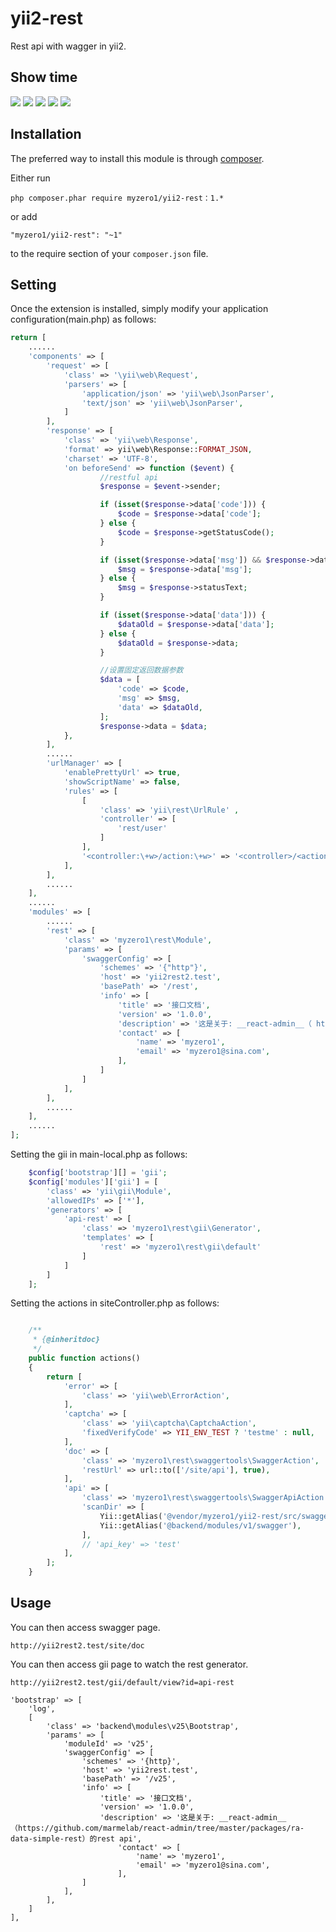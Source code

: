 yii2-rest
========================

Rest api with wagger in yii2.

Show time
------------

![](https://github.com/myzero1/show-time/blob/master/yii2-rest/screenshot1/101.png)
![](https://github.com/myzero1/show-time/blob/master/yii2-rest/screenshot1/102.png)
![](https://github.com/myzero1/show-time/blob/master/yii2-rest/screenshot1/103.png)
![](https://github.com/myzero1/show-time/blob/master/yii2-rest/screenshot1/104.png)
![](https://github.com/myzero1/show-time/blob/master/yii2-rest/screenshot1/105.png)

Installation
------------

The preferred way to install this module is through [composer](http://getcomposer.org/download/).

Either run

```
php composer.phar require myzero1/yii2-rest：1.*
```

or add

```
"myzero1/yii2-rest": "~1"
```

to the require section of your `composer.json` file.



Setting
-----

Once the extension is installed, simply modify your application configuration(main.php) as follows:

```php
return [
    ......
    'components' => [
        'request' => [
            'class' => '\yii\web\Request',
            'parsers' => [
                'application/json' => 'yii\web\JsonParser',
                'text/json' => 'yii\web\JsonParser',
            ]
        ],
        'response' => [
            'class' => 'yii\web\Response',
            'format' => yii\web\Response::FORMAT_JSON,
            'charset' => 'UTF-8',
            'on beforeSend' => function ($event) {
                    //restful api
                    $response = $event->sender;

                    if (isset($response->data['code'])) {
                        $code = $response->data['code'];
                    } else {
                        $code = $response->getStatusCode();
                    }

                    if (isset($response->data['msg']) && $response->data['msg']) {
                        $msg = $response->data['msg'];
                    } else {
                        $msg = $response->statusText;
                    }

                    if (isset($response->data['data'])) {
                        $dataOld = $response->data['data'];
                    } else {
                        $dataOld = $response->data;
                    }

                    //设置固定返回数据参数
                    $data = [
                        'code' => $code,
                        'msg' => $msg,
                        'data' => $dataOld,
                    ];
                    $response->data = $data;
            },
        ],
        ......
        'urlManager' => [
            'enablePrettyUrl' => true,
            'showScriptName' => false,
            'rules' => [
                [
                    'class' => 'yii\rest\UrlRule' ,
                    'controller' => [
                        'rest/user'
                    ]
                ],
                '<controller:\+w>/action:\+w>' => '<controller>/<action>'
            ],
        ],
        ......
    ],
    ......
    'modules' => [
        ......
        'rest' => [
            'class' => 'myzero1\rest\Module',
            'params' => [
                'swaggerConfig' => [
                    'schemes' => '{"http"}',
                    'host' => 'yii2rest2.test',
                    'basePath' => '/rest',
                    'info' => [
                        'title' => '接口文档',
                        'version' => '1.0.0',
                        'description' => '这是关于: __react-admin__（ https://github.com/marmelab/react-admin/tree/master/packages/ra-data-simple-rest ）的rest api',
                        'contact' => [
                            'name' => 'myzero1',
                            'email' => 'myzero1@sina.com',
                        ],
                    ]
                ]
            ],
        ],
        ......
    ],
    ......
];
```

Setting the gii in main-local.php as follows:

```php
    $config['bootstrap'][] = 'gii';
    $config['modules']['gii'] = [
        'class' => 'yii\gii\Module',
        'allowedIPs' => ['*'],
        'generators' => [
            'api-rest' => [
                'class' => 'myzero1\rest\gii\Generator',
                'templates' => [
                    'rest' => 'myzero1\rest\gii\default'
                ]
            ]
        ]
    ];
```


Setting the actions in siteController.php as follows:

```php

    /**
     * {@inheritdoc}
     */
    public function actions()
    {
        return [
            'error' => [
                'class' => 'yii\web\ErrorAction',
            ],
            'captcha' => [
                'class' => 'yii\captcha\CaptchaAction',
                'fixedVerifyCode' => YII_ENV_TEST ? 'testme' : null,
            ],
            'doc' => [
                'class' => 'myzero1\rest\swaggertools\SwaggerAction',
                'restUrl' => url::to(['/site/api'], true),
            ],
            'api' => [
                'class' => 'myzero1\rest\swaggertools\SwaggerApiAction',
                'scanDir' => [
                    Yii::getAlias('@vendor/myzero1/yii2-rest/src/swaggertools/config'),
                    Yii::getAlias('@backend/modules/v1/swagger'),
                ],
                // 'api_key' => 'test'
            ],
        ];
    }
```

Usage
-----

You can then access swagger page.

```
http://yii2rest2.test/site/doc
```


You can then access gii page to watch the rest generator.

```
http://yii2rest2.test/gii/default/view?id=api-rest
```







    'bootstrap' => [
        'log',
        [
            'class' => 'backend\modules\v25\Bootstrap',
            'params' => [
                'moduleId' => 'v25',
                'swaggerConfig' => [
                    'schemes' => '{http}',
                    'host' => 'yii2rest.test',
                    'basePath' => '/v25',
                    'info' => [
                        'title' => '接口文档',
                        'version' => '1.0.0',
                        'description' => '这是关于: __react-admin__（https://github.com/marmelab/react-admin/tree/master/packages/ra-data-simple-rest）的rest api',
                            'contact' => [
                                'name' => 'myzero1',
                                'email' => 'myzero1@sina.com',
                            ],
                    ]
                ],
            ],
        ]
    ],